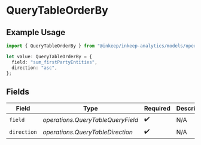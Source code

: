 # QueryTableOrderBy

## Example Usage

```typescript
import { QueryTableOrderBy } from "@inkeep/inkeep-analytics/models/operations";

let value: QueryTableOrderBy = {
  field: "sum_firstPartyEntities",
  direction: "asc",
};
```

## Fields

| Field                             | Type                              | Required                          | Description                       |
| --------------------------------- | --------------------------------- | --------------------------------- | --------------------------------- |
| `field`                           | *operations.QueryTableQueryField* | :heavy_check_mark:                | N/A                               |
| `direction`                       | *operations.QueryTableDirection*  | :heavy_check_mark:                | N/A                               |